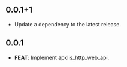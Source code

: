 ## 0.0.1+1

 - Update a dependency to the latest release.

## 0.0.1

 - **FEAT**: Implement apklis_http_web_api.

